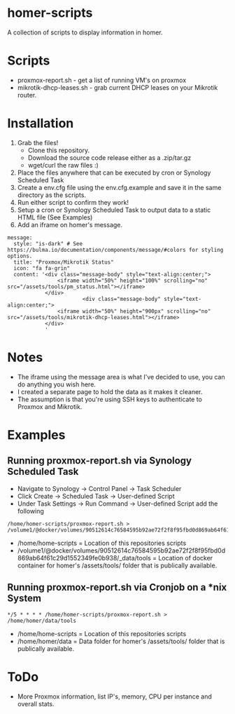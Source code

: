 # homer-scripts
A collection of scripts to display information in homer.
# Scripts
* proxmox-report.sh - get a list of running VM's on proxmox
* mikrotik-dhcp-leases.sh - grab current DHCP leases on your Mikrotik router.

# Installation
1. Grab the files!
    * Clone this repository.
    * Download the source code release either as a .zip/tar.gz
    * wget/curl the raw files :)
2. Place the files anywhere that can be executed by cron or Synology Scheduled Task
3. Create a env.cfg file using the env.cfg.example and save it in the same directory as the scripts.
4. Run either script to confirm they work!
5. Setup a cron or Synology Scheduled Task to output data to a static HTML file (See Examples)
6. Add an iframe on homer's message.
```
message:
  style: "is-dark" # See https://bulma.io/documentation/components/message/#colors for styling options.
  title: "Proxmox/Mikrotik Status"
  icon: "fa fa-grin"
  content: '<div class="message-body" style="text-align:center;">
                <iframe width="50%" height="100%" scrolling="no" src="/assets/tools/pm_status.html"></iframe>
            </div>
                        <div class="message-body" style="text-align:center;">
                <iframe width="50%" height="900px" scrolling="no" src="/assets/tools/mikrotik-dhcp-leases.html"></iframe>
            </div>
            '
```

# Notes
* The iframe using the message area is what I've decided to use, you can do anything you wish here.
* I created a separate page to hold the data as it makes it cleaner.
* The assumption is that you're using SSH keys to authenticate to Proxmox and Mikrotik.

# Examples
## Running proxmox-report.sh via Synology Scheduled Task
* Navigate to Synology -> Control Panel -> Task Scheduler
* Click Create -> Scheduled Task -> User-defined Script
* Under Task Settings -> Run Command -> User-defined Script add the following
```
/home/homer-scripts/proxmox-report.sh > /volume1/@docker/volumes/90512614c76584595b92ae72f2f8f95fbd0d869ab64f61c29d1552349fe0b938/_data/tools
```
* /home/home-scripts = Location of this repositories scripts
* /volume1/@docker/volumes/90512614c76584595b92ae72f2f8f95fbd0d869ab64f61c29d1552349fe0b938/_data/tools = Location of docker container for homer's /assets/tools/ folder that is publically available.

## Running proxmox-report.sh via Cronjob on a *nix System
```
*/5 * * * * /home/homer-scripts/proxmox-report.sh > /home/homer/data/tools
```
* /home/home-scripts = Location of this repositories scripts
* /home/homer/data = Data folder for homer's /assets/tools/ folder that is publically available.

# ToDo
* More Proxmox information, list IP's, memory, CPU per instance and overall stats.
